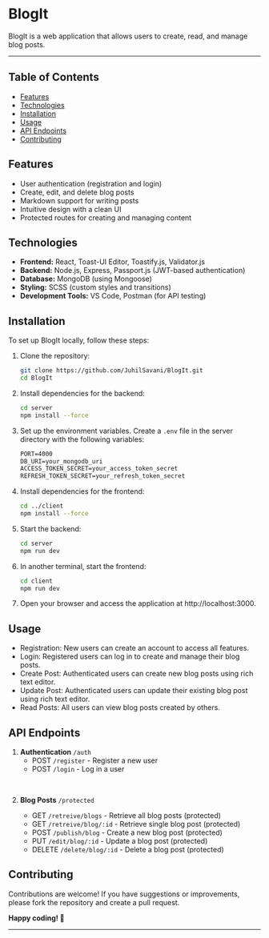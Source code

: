 # BlogIt

BlogIt is a web application that allows users to create, read, and manage blog posts.

---

## Table of Contents

- [Features](#features)
- [Technologies](#technologies)
- [Installation](#installation)
- [Usage](#usage)
- [API Endpoints](#api-endpoints)
- [Contributing](#contributing)

## Features

- User authentication (registration and login)
- Create, edit, and delete blog posts
- Markdown support for writing posts
- Intuitive design with a clean UI
- Protected routes for creating and managing content

## Technologies

- **Frontend:** React, Toast-UI Editor, Toastify.js, Validator.js 
- **Backend:** Node.js, Express, Passport.js (JWT-based authentication)
- **Database:** MongoDB (using Mongoose)
- **Styling:** SCSS (custom styles and transitions)
- **Development Tools:** VS Code, Postman (for API testing)

## Installation

To set up BlogIt locally, follow these steps:

1. Clone the repository:
    ```bash
    git clone https://github.com/JuhilSavani/BlogIt.git
    cd BlogIt
    ```

2.  Install dependencies for the backend:
    ```bash
    cd server
    npm install --force
    ```

3.  Set up the environment variables. Create a `.env` file in the server directory with the following variables:
    ```txt
    PORT=4000
    DB_URI=your_mongodb_uri
    ACCESS_TOKEN_SECRET=your_access_token_secret
    REFRESH_TOKEN_SECRET=your_refresh_token_secret
    ```


4.  Install dependencies for the frontend:
    ```bash
    cd ../client
    npm install --force
    ```

5.  Start the backend:
    ```bash
    cd server
    npm run dev
    ```

6.  In another terminal, start the frontend:
    ```bash
    cd client
    npm run dev
    ```

7.  Open your browser and access the application at http://localhost:3000.

## Usage
- Registration: New users can create an account to access all features.
- Login: Registered users can log in to create and manage their blog posts.
- Create Post: Authenticated users can create new blog posts using rich text editor.
- Update Post: Authenticated users can update their existing blog post using rich text editor.
- Read Posts: All users can view blog posts created by others.

## API Endpoints

1. **Authentication** `/auth`
    - POST `/register` - Register a new user
    - POST `/login` - Log in a user
<br/>

2. **Blog Posts** `/protected`

    - GET `/retreive/blogs` - Retrieve all blog posts (protected)
    - GET `/retreive/blog/:id` - Retrieve single blog post (protected)
    - POST `/publish/blog` - Create a new blog post (protected)
    - PUT `/edit/blog/:id` - Update a blog post (protected)
    - DELETE `/delete/blog/:id` - Delete a blog post (protected)

## Contributing
Contributions are welcome! If you have suggestions or improvements, please fork the repository and create a pull request.

**Happy coding! :rocket:**

---

